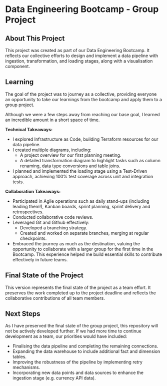 # Data Engineering Bootcamp - Group Project

## About This Project

This project was created as part of our Data Engineering Bootcamp. It reflects our collective efforts to design and implement a data pipeline with ingestion, transformation, and loading stages, along with a visualisation component.

## Learning

The goal of the project was to journey as a collective, providing everyone an opportunity to take our learnings from the bootcamp and apply them to a group project.

Although we were a few steps away from reaching our base goal, I learned an incredible amount in a short space of time. 

**Technical Takeaways:**

- I explored Infrastructure as Code, building Terraform resources for our data pipeline.
- I created multiple diagrams, including: 
    - A project overview for our first planning meeting.
    - A detailed transformation diagram to highlight tasks such as column renaming, data type conversions and table joins.
- I planned and implemented the loading stage using a Test-Driven approach, achieving 100% test coverage across unit and integration tests.

**Collaboration Takeaways:**

- Participated in Agile operations such as daily stand-ups (including leading them!), Kanban boards, sprint planning, sprint delivery and retrospectives.
- Conducted collaborative code reviews.
- Leveraged Git and Github effectively:
    - Developed a branching strategy.
    - Created and worked on separate branches, merging at regular checkpoints.
- Embraced the journey as much as the destination, valuing the opportunity to collaborate with a larger group for the first time in the Bootcamp. This experience helped me build essential skills to contribute effectively in future teams.

## Final State of the Project

This version represents the final state of the project as a team effort. It preserves the work completed up to the project deadline and reflects the collaborative contributions of all team members. 

## Next Steps

As I have preserved the final state of the group project, this repository will not be actively developed further. If we had more time to continue development as a team, our priorities would have included:

- Finalising the data pipeline and completing the remaining connections.
- Expanding the data warehouse to include additional fact and dimension tables.
- Improving the robustness of the pipeline by implementing retry mechanisms.
- Incorporating new data points and data sources to enhance the ingestion stage (e.g. currency API data).